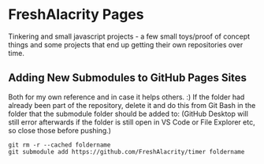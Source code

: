 # FreshAlacrity Pages

Tinkering and small javascript projects - a few small toys/proof of concept things and some projects that end up getting their own repositories over time.

## Adding New Submodules to GitHub Pages Sites
Both for my own reference and in case it helps others. :)
If the folder had already been part of the repository, delete it and do this from Git Bash in the folder that the submodule folder should be added to:
(GitHub Desktop will still error afterwards if the folder is still open in VS Code or File Explorer etc, so close those before pushing.)
```
git rm -r --cached foldername
git submodule add https://github.com/FreshAlacrity/timer foldername
```
